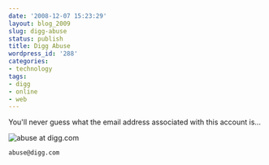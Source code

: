 ```yaml
---
date: '2008-12-07 15:23:29'
layout: blog_2009
slug: digg-abuse
status: publish
title: Digg Abuse
wordpress_id: '288'
categories:
- technology
tags:
- digg
- online
- web
---
```


You'll never guess what the email address associated with this account is…

![abuse at digg.com](http://alexmuller.s3.amazonaws.com/static/blog/2008-12-07-abusediggcom.png)

    abuse@digg.com
